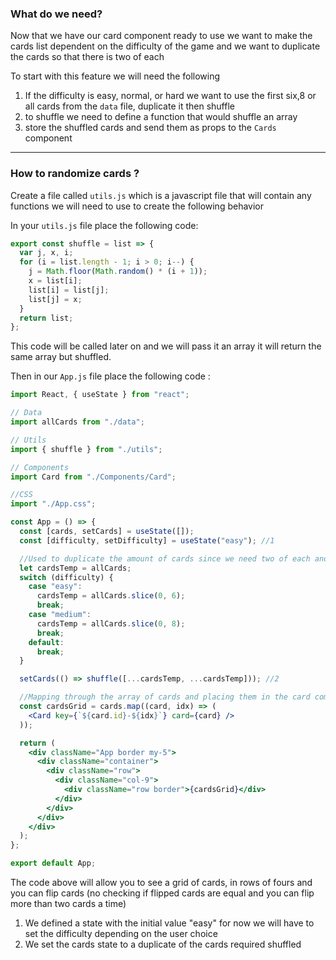 ### What do we need?

Now that we have our card component ready to use we want to make the cards list dependent on the difficulty of the game and we want to duplicate the cards so that there is two of each

To start with this feature we will need the following

1. If the difficulty is easy, normal, or hard we want to use the first six,8 or all cards from the `data` file, duplicate it then shuffle
2. to shuffle we need to define a function that would shuffle an array
3. store the shuffled cards and send them as props to the `Cards` component

---

### How to randomize cards ?

Create a file called `utils.js` which is a javascript file that will contain any functions we will need to use to create the following behavior

In your `utils.js` file place the following code:

```javascript
export const shuffle = list => {
  var j, x, i;
  for (i = list.length - 1; i > 0; i--) {
    j = Math.floor(Math.random() * (i + 1));
    x = list[i];
    list[i] = list[j];
    list[j] = x;
  }
  return list;
};
```

This code will be called later on and we will pass it an array it will return the same array but shuffled.

Then in our `App.js` file place the following code :

```jsx
import React, { useState } from "react";

// Data
import allCards from "./data";

// Utils
import { shuffle } from "./utils";

// Components
import Card from "./Components/Card";

//CSS
import "./App.css";

const App = () => {
  const [cards, setCards] = useState([]);
  const [difficulty, setDifficulty] = useState("easy"); //1

  //Used to duplicate the amount of cards since we need two of each and shuffle them using the function defined at the top
  let cardsTemp = allCards;
  switch (difficulty) {
    case "easy":
      cardsTemp = allCards.slice(0, 6);
      break;
    case "medium":
      cardsTemp = allCards.slice(0, 8);
      break;
    default:
      break;
  }

  setCards(() => shuffle([...cardsTemp, ...cardsTemp])); //2

  //Mapping through the array of cards and placing them in the card component
  const cardsGrid = cards.map((card, idx) => (
    <Card key={`${card.id}-${idx}`} card={card} />
  ));

  return (
    <div className="App border my-5">
      <div className="container">
        <div className="row">
          <div className="col-9">
            <div className="row border">{cardsGrid}</div>
          </div>
        </div>
      </div>
    </div>
  );
};

export default App;
```

The code above will allow you to see a grid of cards, in rows of fours and you can flip cards (no checking if flipped cards are equal and you can flip more than two cards a time)

1. We defined a state with the initial value "easy" for now we will have to set the difficulty depending on the user choice
2. We set the cards state to a duplicate of the cards required shuffled
